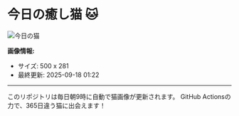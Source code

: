 # 今日の癒し猫 🐱

![今日の猫](https://cdn2.thecatapi.com/images/MTczOTM3NQ.gif)

**画像情報:**
- サイズ: 500 x 281
- 最終更新: 2025-09-18 01:22

---

このリポジトリは毎日朝9時に自動で猫画像が更新されます。
GitHub Actionsの力で、365日違う猫に出会えます！
